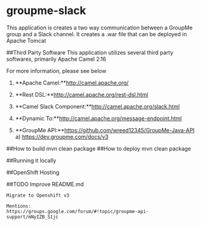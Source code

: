 # groupme-slack

This application is creates a two way communication between a GroupMe group and a Slack channel.
It creates a .war file that can be deployed in Apache Tomcat


##Third Party Software
This application utilizes several third party softwares, primarily Apache Camel 2.16

For more information, please see below
 
1. **Apache Camel:**http://camel.apache.org/

  1. **Rest DSL:**http://camel.apache.org/rest-dsl.html

  2. **Camel Slack Component:**http://camel.apache.org/slack.html

  3. **Dynamic To:**http://camel.apache.org/message-endpoint.html

2. **GroupMe API:**https://github.com/wreed12345/GroupMe-Java-API
	a) https://dev.groupme.com/docs/v3

##How to build 
	mvn clean package
##How to deploy
	mvn clean package

##Running it locally

##OpenShift Hosting

##TODO
	Improve README.md 
	
	Migrate to Openshift v3
	
	Mentions:
	https://groups.google.com/forum/#!topic/groupme-api-support/mNyIZB_S1jc


